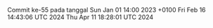 Commit ke-55 pada tanggal Sun Jan 01 14:00 2023 +0100
Fri Feb 16 14:43:06 UTC 2024
Thu Apr 11 18:28:01 UTC 2024
